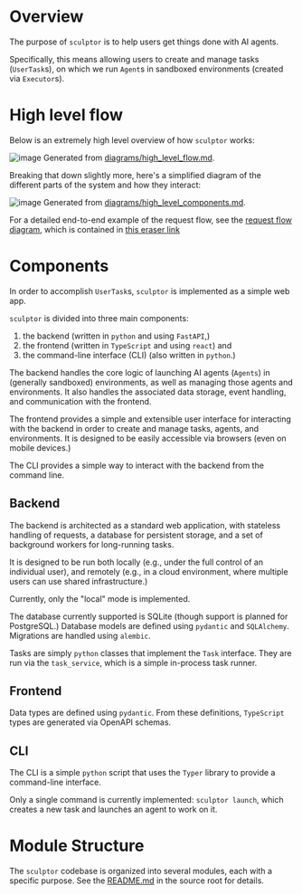 # Overview

The purpose of `sculptor` is to help users get things done with AI agents.

Specifically, this means allowing users to create and manage tasks (`UserTask`s),
on which we run `Agent`s in sandboxed environments (created via `Executor`s).

# High level flow

Below is an extremely high level overview of how `sculptor` works:

![image](https://i.postimg.cc/1XGR8HWN/image.png)
Generated from [diagrams/high_level_flow.md](diagrams/high_level_flow.md).

Breaking that down slightly more, here's a simplified diagram of the different parts of the system and how they interact:

![image](https://i.postimg.cc/5yYvTZ2W/image.png)
Generated from [diagrams/high_level_components.md](diagrams/high_level_components.md).

For a detailed end-to-end example of the request flow, see the [request flow diagram](diagrams/request_flow.md),
which is contained in [this eraser link](https://app.eraser.io/workspace/QJkmIoqQ9K2qjLBZIXbo)

# Components

In order to accomplish `UserTask`s, `sculptor` is implemented as a simple web app.

`sculptor` is divided into three main components:
1. the backend (written in `python` and using `FastAPI`,)
1. the frontend (written in `TypeScript` and using `react`) and
1. the command-line interface (CLI) (also written in `python`.)

The backend handles the core logic of launching AI agents (`Agents`) in (generally sandboxed) environments,
as well as managing those agents and environments.
It also handles the associated data storage, event handling, and communication with the frontend.

The frontend provides a simple and extensible user interface
for interacting with the backend in order to create and manage tasks, agents, and environments.
It is designed to be easily accessible via browsers (even on mobile devices.)

The CLI provides a simple way to interact with the backend from the command line.

## Backend

The backend is architected as a standard web application,
with stateless handling of requests, a database for persistent storage, and a set of background workers for long-running tasks.

It is designed to be run both locally (e.g., under the full control of an individual user),
and remotely (e.g., in a cloud environment, where multiple users can use shared infrastructure.)

Currently, only the "local" mode is implemented.

The database currently supported is SQLite (though support is planned for PostgreSQL.)
Database models are defined using `pydantic` and `SQLAlchemy`.
Migrations are handled using `alembic`.

Tasks are simply `python` classes that implement the `Task` interface.
They are run via the `task_service`, which is a simple in-process task runner.

## Frontend

Data types are defined using `pydantic`.
From these definitions, `TypeScript` types are generated via OpenAPI schemas.

## CLI

The CLI is a simple `python` script that uses the `Typer` library to provide a command-line interface.

Only a single command is currently implemented: `sculptor launch`,
which creates a new task and launches an agent to work on it.

# Module Structure

The `sculptor` codebase is organized into several modules, each with a specific purpose.
See the [README.md](sculptor/README.md) in the source root for details.
